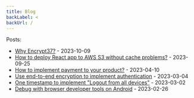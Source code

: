 ```yaml
---
title: Blog
backLabel: <
backUrl: /
---
```


Posts:

- [Why Encrypt37?](/blog/20231009-why-encrypt37) - 2023-10-09
- [How to deploy React app to AWS S3 without cache problems?](/blog/20230925-deploy-react-app-to-aws-s3-without-cache-problems) - 2023-09-25
- [How to implement payment to your product?](/blog/20230410-how-to-implement-payment-to-your-product) - 2023-04-10
- [Use end-to-end encryption to implement authentication](/blog/20230304-use-end-to-end-encryption-to-implement-authentication) - 2023-03-04
- [One timestamp to implement &#x22;Logout from all devices&#x22;](/blog/20230302-one-timestamp-to-implement-logout-from-all-devices) - 2023-03-02
- [Debug with browser developer tools on Android](/blog/20230226-debug-with-browser-developer-tools-on-android) - 2023-02-26
